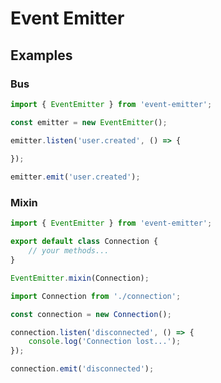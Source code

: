 # Event Emitter

## Examples

### Bus

```javascript
import { EventEmitter } from 'event-emitter';

const emitter = new EventEmitter();

emitter.listen('user.created', () => {
    
});

emitter.emit('user.created');
```

### Mixin

```javascript
import { EventEmitter } from 'event-emitter';

export default class Connection {
    // your methods...
}

EventEmitter.mixin(Connection);
```

```javascript
import Connection from './connection';

const connection = new Connection();

connection.listen('disconnected', () => {
    console.log('Connection lost...');
});

connection.emit('disconnected');
```

